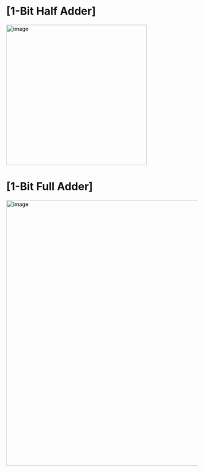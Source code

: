 # [1-Bit Half Adder]
<img width="370" alt="image" src="https://github.com/user-attachments/assets/e6eeaa10-26bc-4422-bceb-28d5a6c4d181">

# [1-Bit Full Adder]
<img width="700" alt="image" src="https://github.com/user-attachments/assets/adc47c75-70b3-4261-b0f6-8e17f5c4fbe9">

